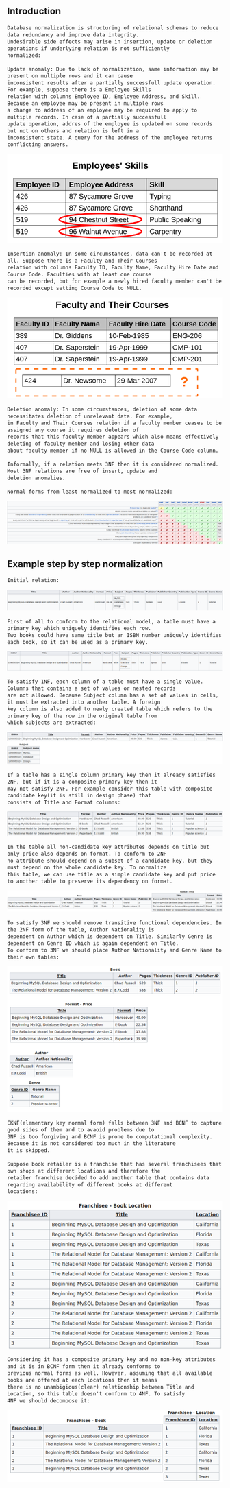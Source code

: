 ## Introduction  
    Database normalization is structuring of relational schemas to reduce data redundancy and improve data integrity.  
    Undesirable side effects may arise in insertion, update or deletion operations if underlying relation is not sufficiently  
    normalized:

    Update anomaly: Due to lack of normalization, same information may be present on multiple rows and it can cause  
    inconsistent results after a partially successfull update operation. For example, suppose there is a Employee Skills  
    relation with columns Employee ID, Employee Address, and Skill. Because an employee may be present in multiple rows  
    a change to address of an employee may be required to apply to multiple records. In case of a partially successfull  
    update operation, addres of the employee is updated on some records but not on others and relation is left in a  
    inconsistent state. A query for the address of the employee returns conflicting answers.

<img src="update-anomaly.png">

    Insertion anomaly: In some circumstances, data can't be recorded at all. Suppose there is a Faculty and Their Courses  
    relation with columns Faculty ID, Faculty Name, Faculty Hire Date and Course Code. Faculties with at least one course  
    can be recorded, but for example a newly hired faculty member can't be recorded except setting Course Code to NULL.

<img src="insertion-anomaly.png">

    Deletion anomaly: In some circumstances, deletion of some data necessitates deletion of unrelevant data. For example,  
    in Faculty and Their Courses relation if a faculty member ceases to be assigned any course it requires deletion of 
    records that this faculty member appears which also means effectively deleting of faculty member and losing other data  
    about faculty member if no NULL is allowed in the Course Code column. 

    Informally, if a relation meets 3NF then it is considered normalized. Most 3NF relations are free of insert, update and
    deletion anomalies.

    Normal forms from least normalized to most normalized:

<img src="normal-forms.png">  

## Example step by step normalization  
    Initial relation:

<img src="unf.png">  

    First of all to conform to the relational model, a table must have a primary key which uniquely identifies each row.
    Two books could have same title but an ISBN number uniquely identifies each book, so it can be used as a primary key.

<img src="unf2.png">

    To satisfy 1NF, each column of a table must have a single value. Columns that contains a set of values or nested records
    are not allowed. Because Subject column has a set of values in cells, it must be extracted into another table. A foreign
    key column is also added to newly created table which refers to the primary key of the row in the original table from
    which subjects are extracted:

<img src="1nf.png">

    If a table has a single column primary key then it already satisfies 2NF, but if it is a composite primary key then it
    may not satisfy 2NF. For example consider this table with composite candidate key(it is still in design phase) that 
    consists of Title and Format columns:

<img src="2nf-initial.png">

    In the table all non-candidate key attributes depends on title but only price also depends on format. To conform to 2NF
    no attribute should depend on a subset of a candidate key, but they must depend on the whole candidate key. To normalize
    this table, we can use title as a simple candidate key and put price to another table to preserve its dependency on format.

<img src="2nf.png">

    To satisfy 3NF we should remove transitive functional dependencies. In the 2NF form of the table, Author Nationality is
    dependent on Author which is dependent on Title. Similarly Genre is dependent on Genre ID which is again dependent on Title.
    To conform to 3NF we should place Author Nationality and Genre Name to their own tables:

<img src="3nf.png">

    EKNF(elementary key normal form) falls between 3NF and BCNF to capture good sides of them and to avaoid problems due to 
    3NF is too forgiving and BCNF is prone to computational complexity. Because it is not considered too much in the literature
    it is skipped.

    Suppose book retailer is a franchise that has several franchisees that own shops at different locations and therefore the 
    retailer franchise decided to add another table that contains data regarding availability of different books at different
    locations:

<img src="4nf-initial.png">

    Considering it has a composite primary key and no non-key attributes and it is in BCNF form then it already conforms to 
    previous normal forms as well. However, assuming that all available books are offered at each locations then it means
    there is no unambigious(clear) relationship between Title and Location, so this table doesn't conform to 4NF. To satisfy
    4NF we should decompose it:

<img src="4nf.png">